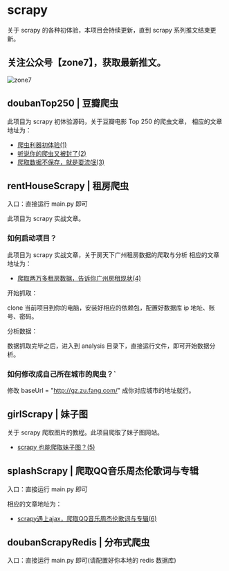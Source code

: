 # scrapy
关于 scrapy 的各种初体验，本项目会持续更新，直到 scrapy 系列推文结束更新。

## 关注公众号【zone7】，获取最新推文。
![zone7](https://github.com/zonezoen/blog/blob/master/img/zone_qrcode.jpg)


## doubanTop250 | 豆瓣爬虫
此项目为 scrapy 初体验源码，关于豆瓣电影 Top 250 的爬虫文章，
相应的文章地址为：
- [爬虫利器初体验(1)](https://mp.weixin.qq.com/s/PIm98MmK2NUDip_WBhcv5Q)
- [听说你的爬虫又被封了(2)](https://mp.weixin.qq.com/s/8y4LWFYDTULYcFNlxKzAxA)
- [爬取数据不保存，就是耍流氓(3)](https://mp.weixin.qq.com/s/9hHteZdZDFFmH16kM_nHhQ)

## rentHouseScrapy | 租房爬虫
入口：直接运行 main.py 即可

此项目为 scrapy 实战文章。
### 如何启动项目？
此项目为 scrapy 实战文章，关于房天下广州租房数据的爬取与分析
相应的文章地址为：
- [爬取两万多租房数据，告诉你广州房租现状(4)](https://mp.weixin.qq.com/s/PhMocfb54ZHCFAwdyUe99Q)

开始抓取：

clone 当前项目到你的电脑，安装好相应的依赖包，配置好数据库 ip 地址、账号、密码。

分析数据：

数据抓取完毕之后，进入到 analysis 目录下，直接运行文件，即可开始数据分析。

### 如何修改成自己所在城市的爬虫？`
修改 baseUrl = "http://gz.zu.fang.com/" 成你对应城市的地址就行。

## girlScrapy | 妹子图
关于 scrapy 爬取图片的教程。此项目爬取了妹子图网站。
- [scrapy 也能爬取妹子图？(5)](https://mp.weixin.qq.com/s/427RSw9wBTzRVJi6w_PbGw)


## splashScrapy | 爬取QQ音乐周杰伦歌词与专辑
入口：直接运行 main.py 即可

相应的文章地址为：
- [scrapy遇上ajax，爬取QQ音乐周杰伦歌词与专辑(6)](https://mp.weixin.qq.com/s/BT7Chf2hN_53hG40m2SAWw)

## doubanScrapyRedis | 分布式爬虫
入口：直接运行 main.py 即可(请配置好你本地的 redis 数据库)
